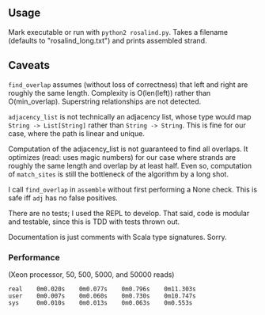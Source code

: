 ## Usage

Mark executable or run with `python2 rosalind.py`. Takes a filename
(defaults to "rosalind_long.txt") and prints assembled strand.


## Caveats

`find_overlap` assumes (without loss of correctness) that left and
right are roughly the same length. Complexity is O(len(left)) rather
than O(min_overlap). Superstring relationships are not detected.

`adjacency_list` is not technically an adjacency list, whose type
would map `String -> List[String]` rather than `String -> String`.
This is fine for our case, where the path is linear and unique.

Computation of the adjacency_list is not guaranteed to find all
overlaps. It optimizes (read: uses magic numbers) for our case where
strands are roughly the same length and overlap by at least half.
Even so, computation of `match_sites` is still the bottleneck of the
algorithm by a long shot.

I call `find_overlap` in `assemble` without first performing a None
check. This is safe iff `adj` has no false positives.

There are no tests; I used the REPL to develop. That said, code is
modular and testable, since this is TDD with tests thrown out.

Documentation is just comments with Scala type signatures. Sorry.


### Performance
(Xeon processor, 50, 500, 5000, and 50000 reads)
```
real    0m0.020s    0m0.077s    0m0.796s    0m11.303s
user    0m0.007s    0m0.060s    0m0.730s    0m10.747s
sys     0m0.010s    0m0.013s    0m0.063s    0m0.553s
```
